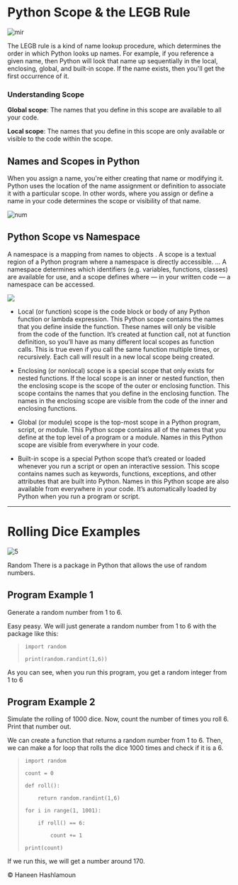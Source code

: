 # Python Scope & the LEGB Rule

![mir](https://miro.medium.com/max/409/0*hsE2OKgoLM3L6RL6.png)

The LEGB rule is a kind of name lookup procedure, which determines the order in which Python looks up names. For example, if you reference a given name, then Python will look that name up sequentially in the local, enclosing, global, and built-in scope. If the name exists, then you'll get the first occurrence of it.

### Understanding Scope
**Global scope**: The names that you define in this scope are available to all your code.

**Local scope**: The names that you define in this scope are only available or visible to the code within the scope.

## Names and Scopes in Python
When you assign a name, you're either creating that name or modifying it. Python uses the location of the name assignment or definition to associate it with a particular scope. In other words, where you assign or define a name in your code determines the scope or visibility of that name.

![num](https://www.researchgate.net/publication/303337342/figure/fig1/AS:370746640617473@1465404295790/Pythons-scope-hierarchy-and-variable-name-resolution-As-described-in-the-text-multiple.png)

## Python Scope vs Namespace
A namespace is a mapping from names to objects . A scope is a textual region of a Python program where a namespace is directly accessible. ... A namespace determines which identifiers (e.g. variables, functions, classes) are available for use, and a scope defines where — in your written code — a namespace can be accessed.

![](https://www.bestprog.net/wp-content/uploads/2020/07/11_01_02_10_02_01e.jpg)

- Local (or function) scope is the code block or body of any Python function or lambda expression. This Python scope contains the names that you define inside the function. These names will only be visible from the code of the function. It’s created at function call, not at function definition, so you’ll have as many different local scopes as function calls. This is true even if you call the same function multiple times, or recursively. Each call will result in a new local scope being created.

- Enclosing (or nonlocal) scope is a special scope that only exists for nested functions. If the local scope is an inner or nested function, then the enclosing scope is the scope of the outer or enclosing function. This scope contains the names that you define in the enclosing function. The names in the enclosing scope are visible from the code of the inner and enclosing functions.

- Global (or module) scope is the top-most scope in a Python program, script, or module. This Python scope contains all of the names that you define at the top level of a program or a module. Names in this Python scope are visible from everywhere in your code.

- Built-in scope is a special Python scope that’s created or loaded whenever you run a script or open an interactive session. This scope contains names such as keywords, functions, exceptions, and other attributes that are built into Python. Names in this Python scope are also available from everywhere in your code. It’s automatically loaded by Python when you run a program or script.

----------------
# Rolling Dice Examples

![5](https://miro.medium.com/max/1400/1*hunkumplAED_kcA-uPb0bw.png)

Random
There is a package in Python that allows the use of random numbers.

## Program Example 1
Generate a random number from 1 to 6.

Easy peasy. We will just generate a random number from 1 to 6 with the package like this:

>`import random`
>
>`print(random.randint(1,6))`

As you can see, when you run this program, you get a random 
integer from 1 to 6

## Program Example 2
Simulate the rolling of 1000 dice. Now, count the number of times you roll 6. Print that number out.

We can create a function that returns a random number from 1 to 6. Then, we can make a for loop that rolls the dice 1000 times and check if it is a 6.

>`import random`
>
>`count = 0`
>
>`def roll():`
>
>`    return random.randint(1,6)`
>
>`for i in range(1, 1001):`
>
>`    if roll() == 6:`
>
>`        count += 1`
>        
>`print(count)`


If we run this, we will get a number around 170.

    
© Haneen Hashlamoun
